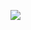 [![](https://mermaid.ink/img/pako:eNptksFuwyAMQH8F-bQpzQ-g3ZrLbpN2RYoYeB1agArMoery73NIKqUtHAD5WfhhuIKJFkGCmXTOg9OnpL0KgsdHzCTe_vpeHKP3GGgXlqIfnRWh-C9MD_Ezb8b34QkurGRMQXsUmZILp3tIjqY2MTEQCzSZ1YSjSciLFQPPdzqdsy-vLc9u02xQhjdPps81uyraRptpG-5VOWOVXTNq-2-Nvq4xUW9eI8dGA8RSbU8fis51gQN4TF47y49cD1ZAP-hRgeSt1elXgQoz5-lC8fMSDEhKBQ9Qzovw9idAfusp4_wP7ri3Jg?type=png)](https://mermaid.live/edit#pako:eNptksFuwyAMQH8F-bQpzQ-g3ZrLbpN2RYoYeB1agArMoery73NIKqUtHAD5WfhhuIKJFkGCmXTOg9OnpL0KgsdHzCTe_vpeHKP3GGgXlqIfnRWh-C9MD_Ezb8b34QkurGRMQXsUmZILp3tIjqY2MTEQCzSZ1YSjSciLFQPPdzqdsy-vLc9u02xQhjdPps81uyraRptpG-5VOWOVXTNq-2-Nvq4xUW9eI8dGA8RSbU8fis51gQN4TF47y49cD1ZAP-hRgeSt1elXgQoz5-lC8fMSDEhKBQ9Qzovw9idAfusp4_wP7ri3Jg)